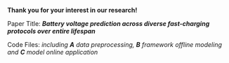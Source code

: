 **Thank you for your interest in our research!**

Paper Title: ***Battery voltage prediction across diverse fast-charging protocols over entire lifespan***


Code Files: *including ***A*** data preprocessing, ***B*** framework offline modeling and ***C*** model online application*
